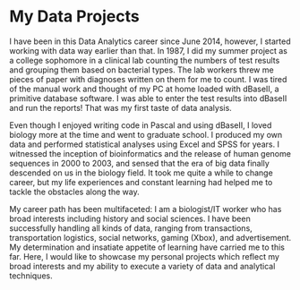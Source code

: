 # My Data Projects

I have been in this Data Analytics career since June 2014, however, I started working with data way earlier than that. In 1987, I did my summer project as a college sophomore in a clinical lab counting the numbers of test results and grouping them based on bacterial types. The lab workers threw me pieces of paper with diagnoses written on them for me to count. I was tired of the manual work and thought of my PC at home loaded with dBaseII, a primitive database software. I was able to enter the test results into dBaseII and run the reports! That was my first taste of data analysis.

Even though I enjoyed writing code in Pascal and using dBaseII, I loved biology more at the time and went to graduate school. I produced my own data and performed statistical analyses using Excel and SPSS for years. I witnessed the inception of bioinformatics and the release of human genome sequences in 2000 to 2003, and sensed that the era of big data finally descended on us in the biology field. It took me quite a while to change career, but my life experiences and constant learning had helped me to tackle the obstacles along the way.

My career path has been multifaceted: I am a biologist/IT worker who has broad interests including history and social sciences. I have been successfully handling all kinds of data, ranging from transactions, transportation logistics, social networks, gaming (Xbox), and advertisement. My determination and insatiate appetite of learning have carried me to this far. Here, I would like to showcase my personal projects which reflect my broad interests and my ability to execute a variety of data and analytical techniques. 
